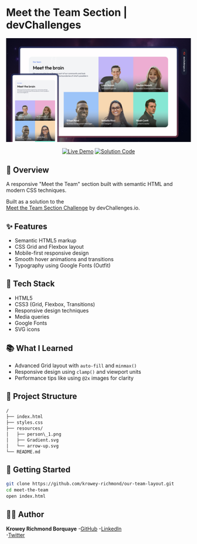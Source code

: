 # Meet the Team Section | devChallenges

<div align="center">
  <a href="https://team-layout.netlify.app/" target="_blank">
    <img src="./thumbnail.jpg" alt="Project Preview" width="600" />
  </a>

[![Live Demo](https://img.shields.io/badge/Live%20Preview-red)](https://team-layout.netlify.app/)
[![Solution Code](https://img.shields.io/badge/-Solution%20Code-blue)](https://github.com/krowey-richmond/our-team-layout)

</div>

## 📖 Overview

A responsive "Meet the Team" section built with semantic HTML and modern CSS techniques.

Built as a solution to the  
[Meet the Team Section Challenge](https://devchallenges.io/challenge/meet-the-team-section-challenge) by devChallenges.io.

## ✨ Features

- Semantic HTML5 markup
- CSS Grid and Flexbox layout
- Mobile-first responsive design
- Smooth hover animations and transitions
- Typography using Google Fonts (Outfit)

## 🧰 Tech Stack

- HTML5
- CSS3 (Grid, Flexbox, Transitions)
- Responsive design techniques
- Media queries
- Google Fonts
- SVG icons

## 📚 What I Learned

- Advanced Grid layout with `auto-fill` and `minmax()`
- Responsive design using `clamp()` and viewport units
- Performance tips like using `@2x` images for clarity

## 📁 Project Structure

```
/
├── index.html
├── styles.css
├── resources/
│   ├── person\_1.png
│   ├── Gradient.svg
│   └── arrow-up.svg
└── README.md
```

## 🚀 Getting Started

```bash
git clone https://github.com/krowey-richmond/our-team-layout.git
cd meet-the-team
open index.html
```

## 👨‍💻 Author
**Krowey Richmond Borquaye**
-[GitHub](https://github.com/krowey-richmond/our-team-layout)
-[LinkedIn](https://www.linkedin.com/in/krowey-richmond)  
-[Twitter](https://x.com/kromo772004)
